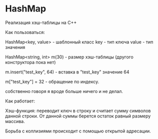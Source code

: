 # HashMap
Реализация хэш-таблицы на C++


Как пользоваться:

HashMap<key, value> - шаблонный класс
key - тип ключа
value - тип значения

HashMap<string, int> m(30) - размер хэш-таблицы (другого конструктора пока нет)

m.insert("test_key", 64) - вставка в "test_key" значение 64

m["test_key"] = 32 - обращение по индексу.

собственно говоря я вроде больше ничего и не делал.


Как работает:

Хэш-функция: переводит ключ в строку и считает сумму символов данной строки. От данной суммы берется остаток равный размеру массива.

Борьба с коллизиями происходит с помощью открытой адресации.
